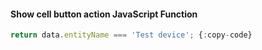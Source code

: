 #### Show cell button action JavaScript Function

```javascript
return data.entityName === 'Test device'; {:copy-code}
```
